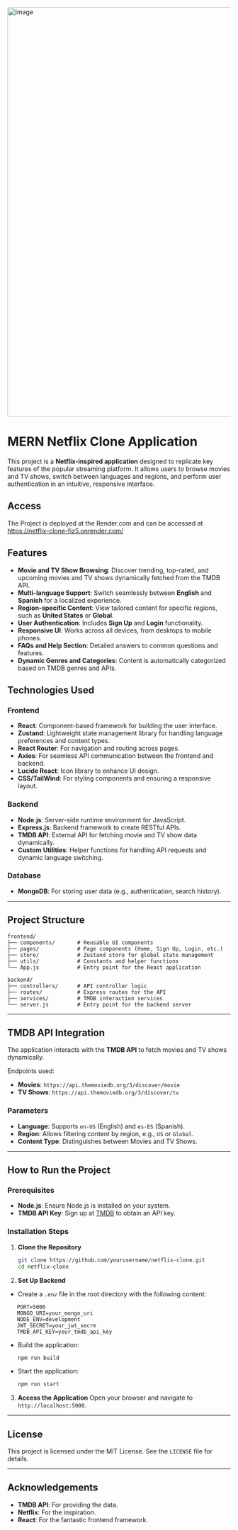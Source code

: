 <img width="925" alt="image" src="https://github.com/user-attachments/assets/84778cc2-a01a-4c94-ab1a-ae95d063b4ea" />

# MERN Netflix Clone Application

This project is a **Netflix-inspired application** designed to replicate key features of the popular streaming platform. It allows users to browse movies and TV shows, switch between languages and regions, and perform user authentication in an intuitive, responsive interface.


## Access
The Project is deployed at the Render.com and can be accessed at https://netflix-clone-fiz5.onrender.com/

## Features

- **Movie and TV Show Browsing**: Discover trending, top-rated, and upcoming movies and TV shows dynamically fetched from the TMDB API.
- **Multi-language Support**: Switch seamlessly between **English** and **Spanish** for a localized experience.
- **Region-specific Content**: View tailored content for specific regions, such as **United States** or **Global**.
- **User Authentication**: Includes **Sign Up** and **Login** functionality.
- **Responsive UI**: Works across all devices, from desktops to mobile phones.
- **FAQs and Help Section**: Detailed answers to common questions and features.
- **Dynamic Genres and Categories**: Content is automatically categorized based on TMDB genres and APIs.



## Technologies Used
### **Frontend**
- **React**: Component-based framework for building the user interface.
- **Zustand**: Lightweight state management library for handling language preferences and content types.
- **React Router**: For navigation and routing across pages.
- **Axios**: For seamless API communication between the frontend and backend.
- **Lucide React**: Icon library to enhance UI design.
- **CSS/TailWind**: For styling components and ensuring a responsive layout.

### **Backend**
- **Node.js**: Server-side runtime environment for JavaScript.
- **Express.js**: Backend framework to create RESTful APIs.
- **TMDB API**: External API for fetching movie and TV show data dynamically.
- **Custom Utilities**: Helper functions for handling API requests and dynamic language switching.

### **Database**
- **MongoDB**: For storing user data (e.g., authentication, search history).


---
## Project Structure

```plaintext
frontend/
├── components/       # Reusable UI components
├── pages/            # Page components (Home, Sign Up, Login, etc.)
├── store/            # Zustand store for global state management
├── utils/            # Constants and helper functions
└── App.js            # Entry point for the React application

backend/
├── controllers/      # API controller logic
├── routes/           # Express routes for the API
├── services/         # TMDB interaction services
└── server.js         # Entry point for the backend server
```

---

## TMDB API Integration

The application interacts with the **TMDB API** to fetch movies and TV shows dynamically. 

Endpoints used:
- **Movies**: `https://api.themoviedb.org/3/discover/movie`
- **TV Shows**: `https://api.themoviedb.org/3/discover/tv`

### Parameters
- **Language**: Supports `en-US` (English) and `es-ES` (Spanish).
- **Region**: Allows filtering content by region, e.g., `US` or `Global`.
- **Content Type**: Distinguishes between Movies and TV Shows.

---

## How to Run the Project

### Prerequisites
- **Node.js**: Ensure Node.js is installed on your system.
- **TMDB API Key**: Sign up at [TMDB](https://www.themoviedb.org/) to obtain an API key.

### Installation Steps

1. **Clone the Repository**
   ```bash
   git clone https://github.com/yourusername/netflix-clone.git
   cd netflix-clone
   ```

2. **Set Up Backend**
- Create a `.env` file in the root directory with the following content:
```env
   PORT=5000
   MONGO_URI=your_mongo_uri
   NODE_ENV=development
   JWT_SECRET=your_jwt_secre
   TMDB_API_KEY=your_tmdb_api_key
```
- Build the application:
  ```bash
  npm run build
  ```
  
- Start the application:
  ```bash
  npm run start
  ```

3. **Access the Application**
   Open your browser and navigate to `http://localhost:5000`.

---


## License

This project is licensed under the MIT License. See the `LICENSE` file for details.

---

## Acknowledgements

- **TMDB API**: For providing the data.
- **Netflix**: For the inspiration.
- **React**: For the fantastic frontend framework.

